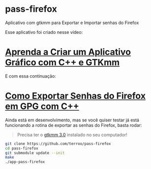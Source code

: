 # pass-firefox
Aplicativo com gtkmm para Exportar e Importar senhas do Firefox

Esse aplicativo foi criado nesse vídeo:
# [Aprenda a Criar um Aplicativo Gráfico com C++ e GTKmm](https://www.youtube.com/watch?v=83vtYDbvB1Q)

E com essa continuação:
# [Como Exportar Senhas do Firefox em GPG com C++](https://youtu.be/bdExgjQUi9U)

Ainda está em desenvolvimento, mas se você quiser testar já está funcionando a rotina de exportar as senhas do Firefox, basta rodar:
> Precisa ter o [gtkmm 3.0](https://www.gtkmm.org/) instalado no seu computador!

```sh
git clone https://github.com/terroo/pass-firefox
cd pass-firefox
git submodule update --init                                                                                                                                                               
make
./app-pass-firefox
```
